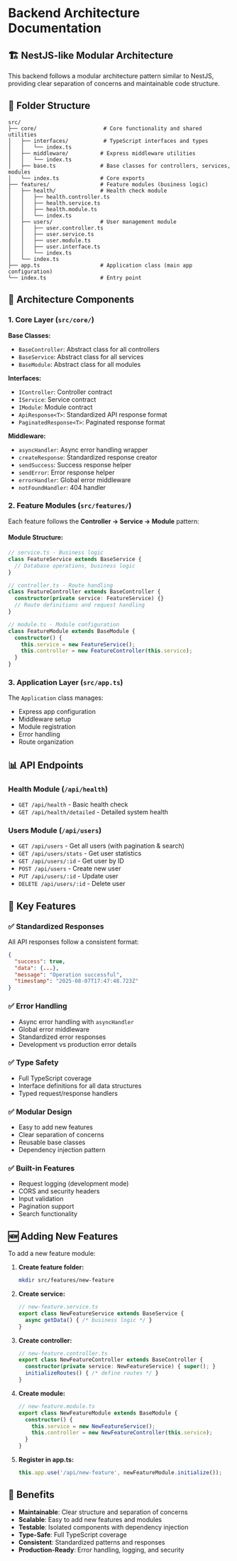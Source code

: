 # Backend Architecture Documentation

## 🏗️ NestJS-like Modular Architecture

This backend follows a modular architecture pattern similar to NestJS, providing clear separation of concerns and maintainable code structure.

## 📁 Folder Structure

```
src/
├── core/                     # Core functionality and shared utilities
│   ├── interfaces/           # TypeScript interfaces and types
│   │   └── index.ts
│   ├── middleware/          # Express middleware utilities
│   │   └── index.ts
│   ├── base.ts              # Base classes for controllers, services, modules
│   └── index.ts             # Core exports
├── features/                # Feature modules (business logic)
│   ├── health/              # Health check module
│   │   ├── health.controller.ts
│   │   ├── health.service.ts
│   │   ├── health.module.ts
│   │   └── index.ts
│   ├── users/               # User management module
│   │   ├── user.controller.ts
│   │   ├── user.service.ts
│   │   ├── user.module.ts
│   │   ├── user.interface.ts
│   │   └── index.ts
│   └── index.ts
├── app.ts                   # Application class (main app configuration)
└── index.ts                 # Entry point
```

## 🧩 Architecture Components

### 1. **Core Layer** (`src/core/`)

**Base Classes:**
- `BaseController`: Abstract class for all controllers
- `BaseService`: Abstract class for all services  
- `BaseModule`: Abstract class for all modules

**Interfaces:**
- `IController`: Controller contract
- `IService`: Service contract
- `IModule`: Module contract
- `ApiResponse<T>`: Standardized API response format
- `PaginatedResponse<T>`: Paginated response format

**Middleware:**
- `asyncHandler`: Async error handling wrapper
- `createResponse`: Standardized response creator
- `sendSuccess`: Success response helper
- `sendError`: Error response helper
- `errorHandler`: Global error middleware
- `notFoundHandler`: 404 handler

### 2. **Feature Modules** (`src/features/`)

Each feature follows the **Controller → Service → Module** pattern:

#### Module Structure:
```typescript
// service.ts - Business logic
class FeatureService extends BaseService {
  // Database operations, business logic
}

// controller.ts - Route handling
class FeatureController extends BaseController {
  constructor(private service: FeatureService) {}
  // Route definitions and request handling
}

// module.ts - Module configuration
class FeatureModule extends BaseModule {
  constructor() {
    this.service = new FeatureService();
    this.controller = new FeatureController(this.service);
  }
}
```

### 3. **Application Layer** (`src/app.ts`)

The `Application` class manages:
- Express app configuration
- Middleware setup
- Module registration
- Error handling
- Route organization

## 📊 API Endpoints

### Health Module (`/api/health`)
- `GET /api/health` - Basic health check
- `GET /api/health/detailed` - Detailed system health

### Users Module (`/api/users`)
- `GET /api/users` - Get all users (with pagination & search)
- `GET /api/users/stats` - Get user statistics
- `GET /api/users/:id` - Get user by ID
- `POST /api/users` - Create new user
- `PUT /api/users/:id` - Update user
- `DELETE /api/users/:id` - Delete user

## 🔧 Key Features

### ✅ **Standardized Responses**
All API responses follow a consistent format:
```json
{
  "success": true,
  "data": {...},
  "message": "Operation successful",
  "timestamp": "2025-08-07T17:47:48.723Z"
}
```

### ✅ **Error Handling**
- Async error handling with `asyncHandler`
- Global error middleware
- Standardized error responses
- Development vs production error details

### ✅ **Type Safety**
- Full TypeScript coverage
- Interface definitions for all data structures
- Typed request/response handlers

### ✅ **Modular Design**
- Easy to add new features
- Clear separation of concerns
- Reusable base classes
- Dependency injection pattern

### ✅ **Built-in Features**
- Request logging (development mode)
- CORS and security headers
- Input validation
- Pagination support
- Search functionality

## 🆕 Adding New Features

To add a new feature module:

1. **Create feature folder:**
   ```bash
   mkdir src/features/new-feature
   ```

2. **Create service:**
   ```typescript
   // new-feature.service.ts
   export class NewFeatureService extends BaseService {
     async getData() { /* business logic */ }
   }
   ```

3. **Create controller:**
   ```typescript
   // new-feature.controller.ts
   export class NewFeatureController extends BaseController {
     constructor(private service: NewFeatureService) { super(); }
     initializeRoutes() { /* define routes */ }
   }
   ```

4. **Create module:**
   ```typescript
   // new-feature.module.ts
   export class NewFeatureModule extends BaseModule {
     constructor() {
       this.service = new NewFeatureService();
       this.controller = new NewFeatureController(this.service);
     }
   }
   ```

5. **Register in app.ts:**
   ```typescript
   this.app.use('/api/new-feature', newFeatureModule.initialize());
   ```

## 🎯 Benefits

- **Maintainable**: Clear structure and separation of concerns
- **Scalable**: Easy to add new features and modules
- **Testable**: Isolated components with dependency injection
- **Type-Safe**: Full TypeScript coverage
- **Consistent**: Standardized patterns and responses
- **Production-Ready**: Error handling, logging, and security
